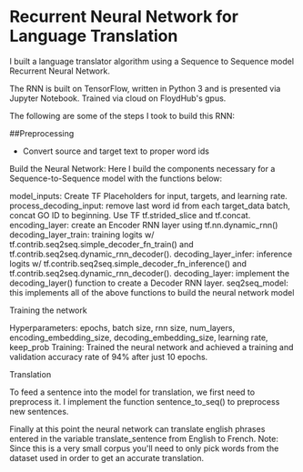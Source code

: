 # Recurrent Neural Network for Language Translation

I built a language translator algorithm using a Sequence to Sequence model Recurrent Neural Network.

The RNN is built on TensorFlow, written in Python 3 and is presented via Jupyter Notebook. Trained via cloud on FloydHub's gpus. 

The following are some of the steps I took to build this RNN:

##Preprocessing

- Convert source and target text to proper word ids

Build the Neural Network: Here I build the components necessary for a Sequence-to-Sequence model with the functions below:

model_inputs:  Create TF Placeholders for input, targets, and learning rate.
process_decoding_input: remove last word id from each target_data batch, concat GO ID to beginning. Use TF tf.strided_slice and tf.concat. 
encoding_layer: create an Encoder RNN layer using tf.nn.dynamic_rnn()
decoding_layer_train: training logits w/ tf.contrib.seq2seq.simple_decoder_fn_train() and tf.contrib.seq2seq.dynamic_rnn_decoder(). 
decoding_layer_infer: inference logits w/ tf.contrib.seq2seq.simple_decoder_fn_inference() and tf.contrib.seq2seq.dynamic_rnn_decoder().
decoding_layer: implement the decoding_layer() function to create a Decoder RNN layer.
seq2seq_model: this implements all of the above functions to build the neural network model


Training the network

Hyperparameters: epochs, batch size, rnn size, num_layers, encoding_embedding_size, decoding_embedding_size, learning rate, keep_prob
Training: Trained the neural network and achieved a training and validation accuracy rate of 94% after just 10 epochs.

Translation

To feed a sentence into the model for translation, we first need to preprocess it. I implement the function sentence_to_seq() to preprocess new sentences.

Finally at this point the neural network can translate english phrases entered in the variable translate_sentence from English to French. Note: Since this is a very small corpus you'll need to only pick words from the dataset used in order to get an accurate translation.
